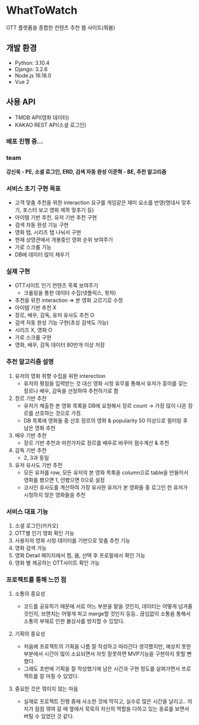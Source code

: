 # WhatToWatch

OTT 플랫폼을 종합한 컨텐츠 추천 웹 사이트(뭐봄)

## 개발 환경
- Python: 3.10.4
- Django: 3.2.6
- Node.js 16.18.0
- Vue 2

## 사용 API
- TMDB API(영화 데이터)
- KAKAO REST API(소셜 로그인)

### 배포 진행 중...


### team

**강신욱 - PE, 소셜 로그인, ERD, 검색 자동 완성**
**이준혁 - BE, 추천 알고리즘**

### 서비스 초기 구현 목표
- 고객 맞춤 추천을 위한 interaction 요구를 게임같은 재미 요소를 반영(명대사 맞추기, 포스터 보고 영화 제목 맞추기 등)
- 아이템 기반 추천, 유저 기반 추천 구현
- 검색 자동 완성 기능 구현
- 영화 탭, 시리즈 탭 나눠서 구현
- 현재 상영관에서 개봉중인 영화 순위 보여주기
- 가로 스크롤 기능
- DB에 데이터 많이 채우기


### 실제 구현
- OTT사이트 인기 컨텐츠 목록 보여주기
    - 크롤링을 통한 데이터 수집(넷플릭스, 왓챠)
- 추천을 위한 interaction => 본 영화 고르기로 수정
- 아이템 기반 추천 X
- 장르, 배우, 감독, 유저 유사도 추천 O
- 검색 자동 완성 기능 구현(초성 검색도 가능)
- 시리즈 X, 영화 O
- 가로 스크롤 구현
- 영화, 배우, 감독 데이터 80만개 이상 저장


### 추천 알고리즘 설명

1. 유저의 영화 취향 수집을 위한 interection
    - 유저의 평점을 입력받는 것 대신 영화 시청 유무를 통해서 유저가 흥미를 갖는 장르나 배우, 감독을 선정하여 추천하기로 함
2. 장르 기반 추천
    - 유저가 제출한 본 영화 목록을 DB에 요청해서 장르 count -> 가장 많이 나온 장르를 선호하는 것으로 가정.
    - DB 목록에 영화들 중 선호 장르의 영화 & popularity 50 이상으로 필터링 후 남은 영화 추천
3. 배우 기반 추천
    - 장르 기반 추천과 마찬가지로 장르를 배우로 바꾸어 점수계산 & 추천
4. 감독 기반 추천
    - 2, 3과 동일
5. 유저 유사도 기반 추천
    - 모든 유저를 row, 모든 유저의 본 영화 목록을 column으로 table을 만들어서 영화를 봤으면 1, 안봤으면 0으로 설정
    - 코사인 유사도를 계산하여 가장 유사한 유저가 본 영화들 중 로그인 한 유저가 시청하지 않은 영화들을 추천

### 서비스 대표 기능
1. 소셜 로그인(카카오)
2. OTT별 인기 영화 확인 가능
3. 사용자의 영화 시청 데이터를 기반으로 맞춤 추천 기능
4. 영화 검색 가능
5. 영화 Detail 페이지에서 찜, 봄, 선택 후 프로필에서 확인 가능
6. 영화 별 제공하는 OTT사이트 확인 가능

### 프로젝트를 통해 느낀 점

1. 소통의 중요성
    - 코드를 공유하기 때문에 서로 어느 부분을 맡을 것인지, 데이터는 어떻게 넘겨줄 것인지, 브랜치는 어떻게 파고 merge할 것인지 등등.. 끊임없이 소통을 통해서 소통의 부재로 인한 불상사를 방지할 수 있었다.

2. 기획의 중요성
    - 처음에 프로젝트의 기획을 나름 잘 작성하고 따라간다 생각했지만, 예상치 못한 부분에서 시간이 많이 소요되면서 자칫 잘못하면 MVP기능을 구현하지 못할 뻔 했다.
    - 그래도 초반에 기획을 잘 작성했기에 남은 시간과 구현 정도를 살펴가면서 프로젝트를 잘 마칠 수 있었다.

3. 중요한 것은 꺾이지 않는 마음
    - 실제로 프로젝트 진행 중에 사소한 것에 막히고, 실수로 많은 시간을 날리고.. 의지가 점점 꺾여 갈 때 옆에서 묵묵히 자신의 역할을 다하고 있는 동료를 보면서 버틸 수 있었던 것 같다. 
